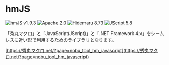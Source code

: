 # hmJS

![hmJS v1.9.3](https://img.shields.io/badge/hmJS-v1.9.3-6479ff.svg)
[![Apache 2.0](https://img.shields.io/badge/license-Apache_2.0-blue.svg?style=flat)](LICENSE)
![Hidemaru 8.73](https://img.shields.io/badge/Hidemaru-v8.73-6479ff.svg)
![JScript 5.8](https://img.shields.io/badge/JScript-v5.8-6479ff.svg?logo=javascript&logoColor=white)

「秀丸マクロ」と「JavaScript(JScript)」と「.NET Framework 4.x」をシームレスに近い形で利用するためのライブラリとなります。

[https://秀丸マクロ.net/?page=nobu_tool_hm_javascript](https://秀丸マクロ.net/?page=nobu_tool_hm_javascript)